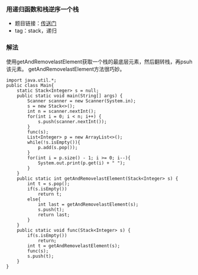 ### 用递归函数和栈逆序一个栈
- 题目链接：[传送门](https://www.nowcoder.com/practice/1de82c89cc0e43e9aa6ee8243f4dbefd?tpId=101&tqId=33075&tPage=1&rp=1&ru=/ta/programmer-code-interview-guide&qru=/ta/programmer-code-interview-guide/question-ranking)
- tag：stack，递归

### 解法
使用getAndRemovelastElement获取一个栈的最底层元素，然后翻转栈，再psuh该元素。
getAndRemovelastElement方法很巧妙。
```
import java.util.*;
public class Main{
    static Stack<Integer> s = null;
    public static void main(String[] args) {
        Scanner scanner = new Scanner(System.in);
        s = new Stack<>();
        int n = scanner.nextInt();
        for(int i = 0; i < n; i++) {
            s.push(scanner.nextInt());
        }
        func(s);
        List<Integer> p = new ArrayList<>();
        while(!s.isEmpty()){
            p.add(s.pop());
        }
        for(int i = p.size() - 1; i >= 0; i--){
            System.out.print(p.get(i) + " ");
        }
    }
    public static int getAndRemovelastElement(Stack<Integer> s) {
        int t = s.pop();
        if(s.isEmpty())
            return t;
        else{
            int last = getAndRemovelastElement(s);
            s.push(t);
            return last;
        }
    }
    public static void func(Stack<Integer> s) {
        if(s.isEmpty())
            return;
        int t = getAndRemovelastElement(s);
        func(s);
        s.push(t);
    }
}
```
